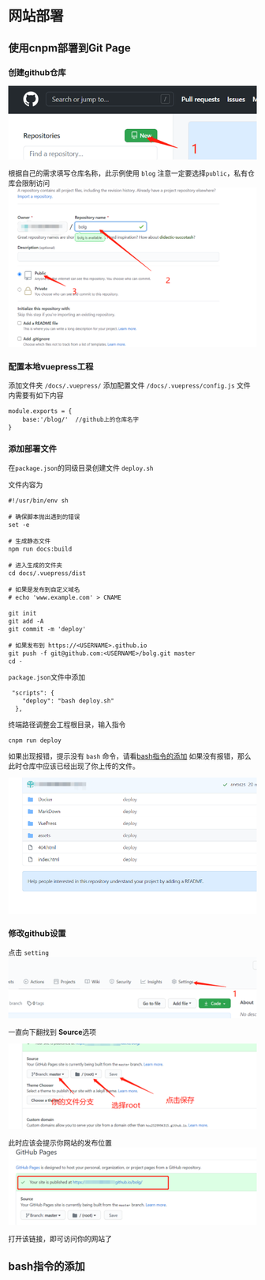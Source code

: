 # 网站部署

## 使用cnpm部署到Git Page

### 创建github仓库
![](../VuePress/assets/2020-10-25-15-51-17.png)
  
根据自己的需求填写仓库名称，此示例使用 `blog`
注意一定要选择`public`，私有仓库会限制访问
![](../VuePress/assets/2020-10-25-15-52-48.png)

### 配置本地vuepress工程
添加文件夹 `/docs/.vuepress/`
添加配置文件 `/docs/.vuepress/config.js`
文件内需要有如下内容
```
module.exports = {
    base:'/blog/'  //github上的仓库名字
}
```

### 添加部署文件
在`package.json`的同级目录创建文件 `deploy.sh`

文件内容为
```
#!/usr/bin/env sh

# 确保脚本抛出遇到的错误
set -e

# 生成静态文件
npm run docs:build

# 进入生成的文件夹
cd docs/.vuepress/dist

# 如果是发布到自定义域名
# echo 'www.example.com' > CNAME

git init
git add -A
git commit -m 'deploy'

# 如果发布到 https://<USERNAME>.github.io
git push -f git@github.com:<USERNAME>/bolg.git master
cd -
```

`package.json`文件中添加
```
 "scripts": {
    "deploy": "bash deploy.sh"
  },
```

终端路径调整会工程根目录，输入指令
```
cnpm run deploy
```

如果出现报错，提示没有 `bash` 命令，请看[bash指令的添加]()
如果没有报错，那么此时仓库中应该已经出现了你上传的文件。
  
![](../VuePress/assets/2020-10-25-16-33-22.png)

### 修改github设置
点击 `setting`
![](../VuePress/assets/2020-10-25-16-34-17.png)
  
一直向下翻找到 **Source**选项
  
  ![](../VuePress/assets/2020-10-25-16-37-23.png)

此时应该会提示你网站的发布位置
![](../VuePress/assets/2020-10-25-16-38-27.png)
  
打开该链接，即可访问你的网站了

## bash指令的添加




